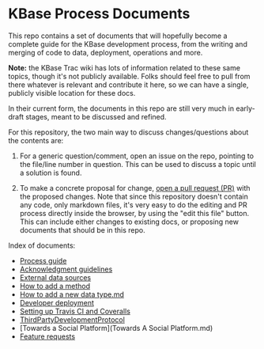 # KBase Process Documents

This repo contains a set of documents that will hopefully become a complete
guide for the KBase development process, from the writing and merging of code
to data, deployment, operations and more.

**Note:** the KBase Trac wiki has lots of information related to these same topics, though it's not publicly available.  Folks should feel free to pull from there whatever is relevant and contribute it here, so we can have a single, publicly visible location for these docs.

In their current form, the documents in this repo are still very much in early-draft stages, meant to
be discussed and refined.

For this repository, the two main way to discuss changes/questions about the
contents are:

1. For a generic question/comment, open an issue on the repo, pointing to the
   file/line number in question. This can be used to discuss a topic until a
   solution is found.

1. To make a concrete proposal for change, [open a pull request (PR)](https://help.github.com/articles/using-pull-requests/) with the
   proposed changes. Note that since this repository doesn't contain any code,
   only markdown files, it's very easy to do the editing and PR process
   directly inside the browser, by using the "edit this file" button.  This can include either changes to existing docs, or proposing new documents that should be in this repo.

Index of documents:

* [Process guide](Process_guide.md)
* [Acknowledgment guidelines](Acknowledgment_guidelines.md)
* [External data sources](External_data_sources.md)
* [How to add a method](How_to_add_a_method.md)
* [How to add a new data type.md](How_to_add_a_new_data_type.md)
* [Developer deployment](Developer_deployment.md)
* [Setting up Travis CI and Coveralls](Setting_up_Travis_CI_and_Coveralls.md)
* [ThirdPartyDevelopmentProtocol](ThirdPartyDevelopmentProtocol.md)
* [Towards a Social Platform](Towards A Social Platform.md)
* [Feature requests](feature_requests.md)
